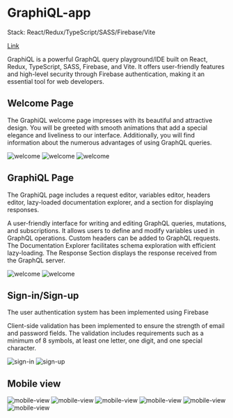 # GraphiQL-app

Stack: React/Redux/TypeScript/SASS/Firebase/Vite

[Link](https://graphiql-dream-team.netlify.app/)

GraphiQL is a powerful GraphQL query playground/IDE built on React, Redux, TypeScript, SASS, Firebase, and Vite. It offers user-friendly features and high-level security through Firebase authentication, making it an essential tool for web developers.

## Welcome Page

The GraphiQL welcome page impresses with its beautiful and attractive design. You will be greeted with smooth animations that add a special elegance and liveliness to our interface. Additionally, you will find information about the numerous advantages of using GraphQL queries.

<image src="src/assets/screenshots/Screenshot_1.png" alt="welcome">
<image src="src/assets/screenshots/Screenshot_2.png" alt="welcome">
<image src="src/assets/screenshots/Screenshot_3.png" alt="welcome">

## GraphiQL Page

The GraphiQL page includes a request editor, variables editor, headers editor, lazy-loaded documentation explorer, and a section for displaying responses.

A user-friendly interface for writing and editing GraphQL queries, mutations, and subscriptions. It allows users to define and modify variables used in GraphQL operations. Custom headers can be added to GraphQL requests. The Documentation Explorer facilitates schema exploration with efficient lazy-loading. The Response Section displays the response received from the GraphQL server.

<image src="src/assets/screenshots/Screenshot_4.png" alt="welcome">
<image src="src/assets/screenshots/Screenshot_5.png" alt="welcome">

## Sign-in/Sign-up

The user authentication system has been implemented using Firebase

Client-side validation has been implemented to ensure the strength of email and password fields. The validation includes requirements such as a minimum of 8 symbols, at least one letter, one digit, and one special character.

<image src="src/assets/screenshots/Screenshot_6.png" alt="sign-in">
<image src="src/assets/screenshots/Screenshot_7.png" alt="sign-up">

## Mobile view

<image src="src/assets/screenshots/Screenshot_8.png" alt="mobile-view">
<image src="src/assets/screenshots/Screenshot_9.png" alt="mobile-view">
<image src="src/assets/screenshots/Screenshot_10.png" alt="mobile-view">
<image src="src/assets/screenshots/Screenshot_11.png" alt="mobile-view">
<image src="src/assets/screenshots/Screenshot_12.png" alt="mobile-view">
<image src="src/assets/screenshots/Screenshot_13.png" alt="mobile-view">
